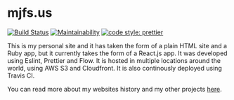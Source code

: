 # mjfs.us
[![Build Status](https://travis-ci.org/mitchelljfs/mjfs.us.svg?branch=master)](https://travis-ci.org/mitchelljfs/mjfs.us)
[![Maintainability](https://img.shields.io/codeclimate/maintainability/mitchelljfs/mjfs.us.svg)](https://codeclimate.com/github/mitchelljfs/mjfs.us/maintainability)
[![code style: prettier](https://img.shields.io/badge/code_style-prettier-ff69b4.svg?style=flat)](https://github.com/prettier/prettier)

This is my personal site and it has taken the form of a plain HTML site and a Ruby
app, but it currently takes the form of a React.js app. It was
developed using Eslint, Prettier and Flow. It is hosted in multiple
locations around the world, using AWS S3 and Cloudfront. It is also
continously deployed using Travis CI.


You can read more about my websites history and my other projects [here](https://mjfs.us/projects).
